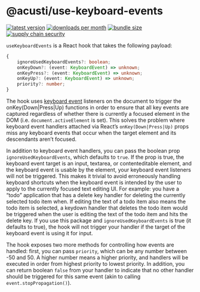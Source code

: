 # @acusti/use-keyboard-events

[![latest version](https://img.shields.io/npm/v/@acusti/use-keyboard-events?style=for-the-badge)](https://www.npmjs.com/package/@acusti/use-keyboard-events)
[![downloads per month](https://img.shields.io/npm/dm/@acusti/use-keyboard-events?style=for-the-badge)](https://www.npmjs.com/package/@acusti/use-keyboard-events)
[![bundle size](https://deno.bundlejs.com/badge?q=@acusti/use-keyboard-events)](https://bundlejs.com/?q=%40acusti%2Fuse-keyboard-events)
[![supply chain security](https://socket.dev/api/badge/npm/package/@acusti/use-keyboard-events/0.9.0)](https://socket.dev/npm/package/@acusti/use-keyboard-events/overview/0.9.0)

`useKeyboardEvents` is a React hook that takes the following payload:

```ts
{
    ignoreUsedKeyboardEvents?: boolean;
    onKeyDown?: (event: KeyboardEvent) => unknown;
    onKeyPress?: (event: KeyboardEvent) => unknown;
    onKeyUp?: (event: KeyboardEvent) => unknown;
    priority?: number;
}
```

The hook uses [keyboard event] listeners on the document to trigger the
onKey(Down|Press|Up) functions in order to ensure that all key events are
captured regardless of whether there is currently a focused element in the
DOM (i.e. `document.activeElement` is set). This solves the problem where
keyboard event handlers attached via React’s `onKey(Down|Press|Up)` props
miss any keyboard events that occur when the target element and its
descendants aren’t focused.

[keyboard event]:
    https://developer.mozilla.org/en-US/docs/Web/API/KeyboardEvent

In addition to keyboard event handlers, you can pass the boolean prop
`ignoreUsedKeyboardEvents`, which defaults to `true`. If the prop is true,
the keyboard event target is an input, textarea, or contenteditable
element, and the keyboard event is usable by the element, your keyboard
event listeners will not be triggered. This makes it trivial to avoid
erroneously handling keyboard shortcuts when the keyboard event is intended
by the user to apply to the currently focused text editing UI. For example:
you have a “todo” application that has a delete key handler for deleting
the currently selected todo item when. If editing the text of a todo item
also means the todo item is selected, a keydown handler that deletes the
todo item would be triggered when the user is editing the text of the todo
item and hits the delete key. If you use this package and
`ignoreUsedKeyboardEvents` is true (it defaults to true), the hook will not
trigger your handler if the target of the keyboard event is using it for
input.

The hook exposes two more methods for controlling how events are handled:
first, you can pass `priority`, which can be any number between -50 and 50.
A higher number means a higher priority, and handlers will be executed in
order from highest priority to lowest priority. In addition, you can return
boolean `false` from your handler to indicate that no other handler should
be triggered for this same event (akin to calling
`event.stopPropagation()`).
